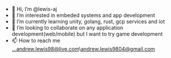 - 👋 Hi, I’m @lewis-aj
- 👀 I’m interested in embeded systems and app development
- 🌱 I’m currently learning unity, golang, rust, gcp services and iot
- 💞️ I’m looking to collaborate on any application development(web/mobile) but I want to try game development
- 📫 How to reach me ...andrew.lewis98@live.com\andrew.lewis9804@gmail.com

<!---
lewis-aj/lewis-aj is a ✨ special ✨ repository because its `README.md` (this file) appears on your GitHub profile.
You can click the Preview link to take a look at your changes.
--->
